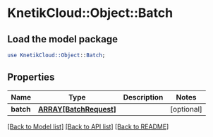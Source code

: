 # KnetikCloud::Object::Batch

## Load the model package
```perl
use KnetikCloud::Object::Batch;
```

## Properties
Name | Type | Description | Notes
------------ | ------------- | ------------- | -------------
**batch** | [**ARRAY[BatchRequest]**](BatchRequest.md) |  | [optional] 

[[Back to Model list]](../README.md#documentation-for-models) [[Back to API list]](../README.md#documentation-for-api-endpoints) [[Back to README]](../README.md)


